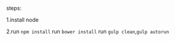 steps:

1.install node

2.run `npm install`
  run `bower install`
  run `gulp clean`,`gulp autorun`
 
